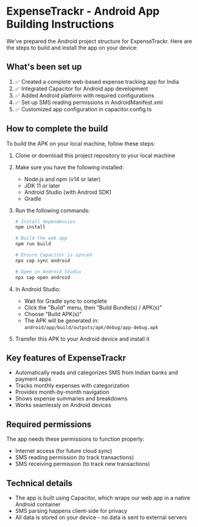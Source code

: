 # ExpenseTrackr - Android App Building Instructions

We've prepared the Android project structure for ExpenseTrackr. Here are the steps to build and install the app on your device:

## What's been set up

1. ✅ Created a complete web-based expense tracking app for India
2. ✅ Integrated Capacitor for Android app development
3. ✅ Added Android platform with required configurations
4. ✅ Set up SMS reading permissions in AndroidManifest.xml
5. ✅ Customized app configuration in capacitor.config.ts

## How to complete the build

To build the APK on your local machine, follow these steps:

1. Clone or download this project repository to your local machine
2. Make sure you have the following installed:
   - Node.js and npm (v14 or later)
   - JDK 11 or later
   - Android Studio (with Android SDK)
   - Gradle

3. Run the following commands:
   ```bash
   # Install dependencies
   npm install
   
   # Build the web app
   npm run build
   
   # Ensure Capacitor is synced
   npx cap sync android
   
   # Open in Android Studio
   npx cap open android
   ```

4. In Android Studio:
   - Wait for Gradle sync to complete
   - Click the "Build" menu, then "Build Bundle(s) / APK(s)" 
   - Choose "Build APK(s)"
   - The APK will be generated in: 
     `android/app/build/outputs/apk/debug/app-debug.apk`

5. Transfer this APK to your Android device and install it

## Key features of ExpenseTrackr

- Automatically reads and categorizes SMS from Indian banks and payment apps
- Tracks monthly expenses with categorization
- Provides month-by-month navigation
- Shows expense summaries and breakdowns
- Works seamlessly on Android devices

## Required permissions

The app needs these permissions to function properly:
- Internet access (for future cloud sync)
- SMS reading permission (to track transactions)
- SMS receiving permission (to track new transactions)

## Technical details

- The app is built using Capacitor, which wraps our web app in a native Android container
- SMS parsing happens client-side for privacy
- All data is stored on your device - no data is sent to external servers
